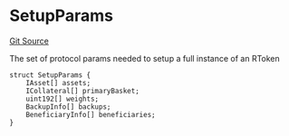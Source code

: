 # SetupParams
[Git Source](https://github.com/larrythecucumber321/protocol/blob/3222eb21fbb20ddd3d3fa2233072dfa96ea3e340/contracts/interfaces/IFacadeWrite.sol)

The set of protocol params needed to setup a full instance of an RToken


```solidity
struct SetupParams {
    IAsset[] assets;
    ICollateral[] primaryBasket;
    uint192[] weights;
    BackupInfo[] backups;
    BeneficiaryInfo[] beneficiaries;
}
```

